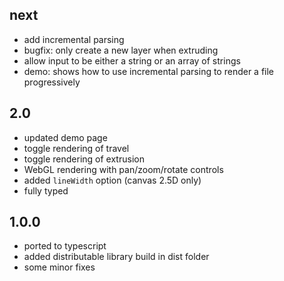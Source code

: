 ## next
- add incremental parsing
- bugfix: only create a new layer when extruding
- allow input to be either a string or an array of strings
- demo: shows how to use incremental parsing to render a file progressively

## 2.0
- updated demo page
- toggle rendering of travel 
- toggle rendering of extrusion
- WebGL rendering with pan/zoom/rotate controls
- added `lineWidth` option (canvas 2.5D only)
- fully typed

## 1.0.0
- ported to typescript
- added distributable library build in dist folder
- some minor fixes

